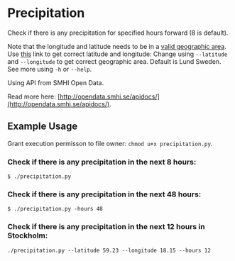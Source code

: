 # Precipitation

Check if there is any precipitation for specified hours forward (8 is default).

Note that the longitude and latitude needs to be in a [valid geographic area](http://opendata.smhi.se/apidocs/metfcst/geographic_area.html).
Use [this](http://opendata.smhi.se/apidocs/metfcst/demo_point.html) link to get correct latitude and longitude: 
Change using `--latitude` and `--longitude` to get correct geographic area. Default is Lund Sweden.
See more using `-h` or `--help`.


Using API from SMHI Open Data.

Read more here: [http://opendata.smhi.se/apidocs/](http://opendata.smhi.se/apidocs/).

## Example Usage

Grant execution permisson to file owner: `chmod u+x precipitation.py`.

### Check if there is any precipitation in the next 8 hours:
```terminal
$ ./precipitation.py
```

### Check if there is any precipitation in the next 48 hours:

```terminal
$ ./precipitation.py -hours 48
```

### Check if there is any precipitation in the next 12 hours in Stockholm:
```terminal
./precipitation.py --latitude 59.23 --longitude 18.15 --hours 12

```



